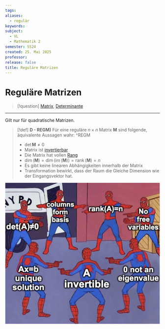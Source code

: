 ```yaml
---
tags: 
aliases:
  - regulär
keywords: 
subject:
  - VL
  - Mathematik 2
semester: SS24
created: 25. Mai 2025
professor: 
release: false
title: Reguläre Matrizen
---
```


# Reguläre Matrizen

> [!question] [Matrix](Matrix.md), [Determinante](Determinante.md)

---

Gilt nur für quadratische Matrizen.

> [!def] **D - REGM)** Für eine reguläre $n\times n$ Matrix $\mathbf{M}$ sind folgende, äquivalente Aussagen wahr: ^REGM
> - $\det \mathbf{M} \neq 0$
> - Matrix ist [invertierbar](Gauß-Jordan-Verfahren.md)
> - Die Matrix hat vollen [Rang](Rang%20einer%20Matrix.md)
> - $\dim(\mathbf{M}) = \dim(\operatorname{im}(\mathbf{M})) = \operatorname{rank}(\mathbf{M})=n$
> - Es gibt keine linearen Abhängigkeiten innerhalb der Matrix
> - Transformation bewirkt, dass der Raum die Gleiche Dimension wie der Eingangsvektor hat.

![300](assets/spooder.png)


